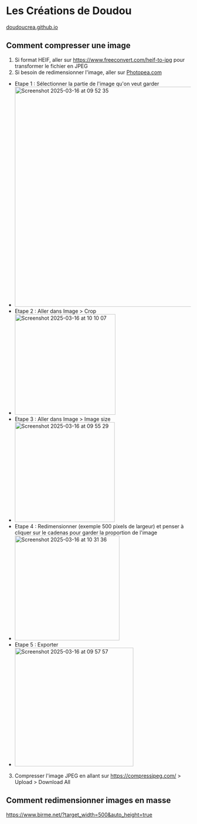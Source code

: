 # Les Créations de Doudou
[doudoucrea.github.io](https://doudoucrea.github.io)

## Comment compresser une image
1. Si format HEIF, aller sur https://www.freeconvert.com/heif-to-jpg pour transformer le fichier en JPEG
2. Si besoin de redimensionner l'image, aller sur [Photopea.com](https://photopea.com)
  - Etape 1 : Sélectionner la partie de l'image qu'on veut garder
  - <img width="599" alt="Screenshot 2025-03-16 at 09 52 35" src="https://github.com/user-attachments/assets/3a62b6ff-127d-4762-a444-d1dab37fd836" />
  - Etape 2 : Aller dans Image > Crop
  - <img width="274" alt="Screenshot 2025-03-16 at 10 10 07" src="https://github.com/user-attachments/assets/4be778a7-73e5-4ba9-a51a-ed7dd56f14ae" />
  - Etape 3 : Aller dans Image > Image size
  - <img width="272" alt="Screenshot 2025-03-16 at 09 55 29" src="https://github.com/user-attachments/assets/8d02820c-5715-48df-8d57-28af6f233c05" />
  - Etape 4 : Redimensionner (exemple 500 pixels de largeur) et penser à cliquer sur le cadenas pour garder la proportion de l'image
  - <img width="285" alt="Screenshot 2025-03-16 at 10 31 36" src="https://github.com/user-attachments/assets/6439b2ea-8d26-4a84-9739-e189aa543258" />
  - Etape 5 : Exporter
  - <img width="323" alt="Screenshot 2025-03-16 at 09 57 57" src="https://github.com/user-attachments/assets/4242e2c6-3aff-4401-b985-e4d0ca10f64a" />
3. Compresser l'image JPEG en allant sur https://compressjpeg.com/ > Upload > Download All

## Comment redimensionner images en masse
https://www.birme.net/?target_width=500&auto_height=true
 
